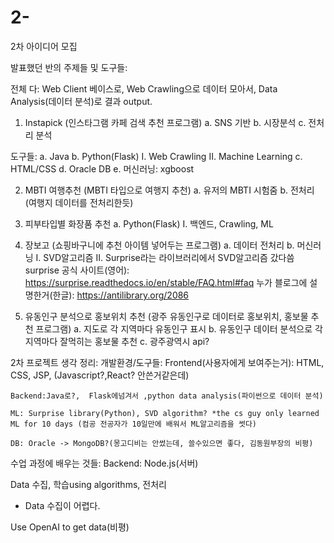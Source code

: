 # 2-
2차 아이디어 모집

발표했던 반의 주제들 및 도구들:

전체 다: Web Client 베이스로, Web Crawling으로 데이터 모아서, Data Analysis(데이터 분석)로 결과 output.

1. Instapick (인스타그램 카페 검색 추천 프로그램)
  a. SNS 기반
  b. 시장분석
  c. 전처리 분석
  
  도구들:
    a. Java
    b. Python(Flask)
      I. Web Crawling
      II. Machine Learning
    c. HTML/CSS
    d. Oracle DB
    e. 머신러닝: xgboost
    
2. MBTI 여행추천 (MBTI 타입으로 여행지 추천)
    a. 유저의 MBTI 시험줌
    b. 전처리(여행지 데이터를 전처리한듯)
    
3. 피부타입별 화장품 추천
  a. Python(Flask) 
    I. 백엔드, Crawling, ML

4. 장보고 (쇼핑바구니에 추천 아이템 넣어두는 프로그램)
  a. 데이터 전처리
  b. 머신러닝
    I. SVD알고리즘
    II. Surprise라는 라이브러리에서 SVD알고리즘 갔다씀
     surprise 공식 사이트(영어): https://surprise.readthedocs.io/en/stable/FAQ.html#faq
     누가 블로그에 설명한거(한글): https://antilibrary.org/2086

5. 유동인구 분석으로 홍보위치 추천 (광주 유동인구로 데이터로 홍보위치, 홍보물 추천 프로그램)
   a. 지도로 각 지역마다 유동인구 표시
   b. 유동인구 데이터 분석으로 각 지역마다 잘먹히는 홍보물 추천
   c. 광주광역시 api?


2차 프로젝트 생각 정리:
개발환경/도구들:
	Frontend(사용자에게 보여주는거): HTML, CSS, JSP,  (Javascript?,React? 안쓴거같은데)

	Backend:Java로?,  Flask에넘겨서 ,python data analysis(파이썬으로 데이터 분석)

	ML: Surprise library(Python), SVD algorithm? *the cs guy only learned ML for 10 days (컴공 전공자가 10일만에 배워서 ML알고리즘을 썻다) 
	
	DB: Oracle -> MongoDB?(몽고디비는 안썼는데, 쓸수있으면 좋다, 김동원부장의 비평)


수업 과정에 배우는 것들:
  Backend: Node.js(서버)

  Data 수집, 학습using algorithms, 전처리
  - Data 수집이 어렵다. 

Use OpenAI to get data(비평)

